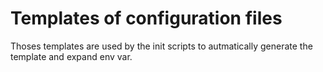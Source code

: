 # Templates of configuration files

Thoses templates are used by the init scripts to autmatically generate the template and expand env var.